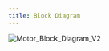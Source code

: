 ```yaml
---
title: Block Diagram
---
```


![Motor_Block_Diagram_V2](https://github.com/user-attachments/assets/3ab39ad4-fbec-4805-aaf1-7ccc7b0ebc53)
